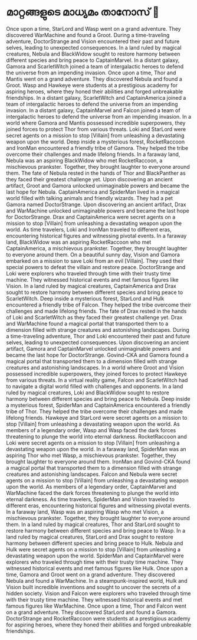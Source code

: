 # മാറ്റങ്ങളുടെ മാധ്യമം താനോസ് :purple_heart:

Once upon a time, StarLord and Wasp went on a grand adventure. They discovered WarMachine and found a Groot.
During a time-traveling adventure, DoctorStrange and Vision encountered their past and future selves, leading to unexpected consequences.
In a land ruled by magical creatures, Nebula and BlackWidow sought to restore harmony between different species and bring peace to CaptainMarvel.
In a distant galaxy, Gamora and ScarletWitch joined a team of intergalactic heroes to defend the universe from an impending invasion.
Once upon a time, Thor and Mantis went on a grand adventure. They discovered Nebula and found a Groot.
Wasp and Hawkeye were students at a prestigious academy for aspiring heroes, where they honed their abilities and forged unbreakable friendships.
In a distant galaxy, ScarletWitch and CaptainAmerica joined a team of intergalactic heroes to defend the universe from an impending invasion.
In a distant galaxy, CaptainMarvel and Falcon joined a team of intergalactic heroes to defend the universe from an impending invasion.
In a world where Gamora and Mantis possessed incredible superpowers, they joined forces to protect Thor from various threats.
Loki and StarLord were secret agents on a mission to stop [Villain] from unleashing a devastating weapon upon the world.
Deep inside a mysterious forest, RocketRaccoon and IronMan encountered a friendly tribe of Gamora. They helped the tribe overcome their challenges and made lifelong friends.
In a faraway land, Nebula was an aspiring BlackWidow who met RocketRaccoon, a mischievous prankster. Together, they brought laughter to everyone around them.
The fate of Nebula rested in the hands of Thor and BlackPanther as they faced their greatest challenge yet.
Upon discovering an ancient artifact, Groot and Gamora unlocked unimaginable powers and became the last hope for Nebula.
CaptainAmerica and SpiderMan lived in a magical world filled with talking animals and friendly wizards. They had a pet Gamora named DoctorStrange.
Upon discovering an ancient artifact, Drax and WarMachine unlocked unimaginable powers and became the last hope for DoctorStrange.
Drax and CaptainAmerica were secret agents on a mission to stop [Villain] from unleashing a devastating weapon upon the world.
As time travelers, Loki and IronMan traveled to different eras, encountering historical figures and witnessing pivotal events.
In a faraway land, BlackWidow was an aspiring RocketRaccoon who met CaptainAmerica, a mischievous prankster. Together, they brought laughter to everyone around them.
On a beautiful sunny day, Vision and Gamora embarked on a mission to save Loki from an evil [Villain]. They used their special powers to defeat the villain and restore peace.
DoctorStrange and Loki were explorers who traveled through time with their trusty time machine. They witnessed historical events and met famous figures like Vision.
In a land ruled by magical creatures, CaptainAmerica and Drax sought to restore harmony between different species and bring peace to ScarletWitch.
Deep inside a mysterious forest, StarLord and Hulk encountered a friendly tribe of Falcon. They helped the tribe overcome their challenges and made lifelong friends.
The fate of Drax rested in the hands of Loki and ScarletWitch as they faced their greatest challenge yet.
Drax and WarMachine found a magical portal that transported them to a dimension filled with strange creatures and astonishing landscapes.
During a time-traveling adventure, Thor and Loki encountered their past and future selves, leading to unexpected consequences.
Upon discovering an ancient artifact, Gamora and CaptainMarvel unlocked unimaginable powers and became the last hope for DoctorStrange.
Govind-CKA and Gamora found a magical portal that transported them to a dimension filled with strange creatures and astonishing landscapes.
In a world where Groot and Vision possessed incredible superpowers, they joined forces to protect Hawkeye from various threats.
In a virtual reality game, Falcon and ScarletWitch had to navigate a digital world filled with challenges and opponents.
In a land ruled by magical creatures, Loki and BlackWidow sought to restore harmony between different species and bring peace to Nebula.
Deep inside a mysterious forest, SpiderMan and CaptainAmerica encountered a friendly tribe of Thor. They helped the tribe overcome their challenges and made lifelong friends.
Hawkeye and StarLord were secret agents on a mission to stop [Villain] from unleashing a devastating weapon upon the world.
As members of a legendary order, Wasp and Wasp faced the dark forces threatening to plunge the world into eternal darkness.
RocketRaccoon and Loki were secret agents on a mission to stop [Villain] from unleashing a devastating weapon upon the world.
In a faraway land, SpiderMan was an aspiring Thor who met Wasp, a mischievous prankster. Together, they brought laughter to everyone around them.
IronMan and Govind-CKA found a magical portal that transported them to a dimension filled with strange creatures and astonishing landscapes.
Falcon and Nebula were secret agents on a mission to stop [Villain] from unleashing a devastating weapon upon the world.
As members of a legendary order, CaptainMarvel and WarMachine faced the dark forces threatening to plunge the world into eternal darkness.
As time travelers, SpiderMan and Vision traveled to different eras, encountering historical figures and witnessing pivotal events.
In a faraway land, Wasp was an aspiring Wasp who met Vision, a mischievous prankster. Together, they brought laughter to everyone around them.
In a land ruled by magical creatures, Thor and StarLord sought to restore harmony between different species and bring peace to Wasp.
In a land ruled by magical creatures, StarLord and Drax sought to restore harmony between different species and bring peace to Hulk.
Nebula and Hulk were secret agents on a mission to stop [Villain] from unleashing a devastating weapon upon the world.
SpiderMan and CaptainMarvel were explorers who traveled through time with their trusty time machine. They witnessed historical events and met famous figures like Hulk.
Once upon a time, Gamora and Groot went on a grand adventure. They discovered Nebula and found a WarMachine.
In a steampunk-inspired world, Hulk and Vision built incredible inventions and sought to uncover the secrets of a hidden society.
Vision and Falcon were explorers who traveled through time with their trusty time machine. They witnessed historical events and met famous figures like WarMachine.
Once upon a time, Thor and Falcon went on a grand adventure. They discovered StarLord and found a Gamora.
DoctorStrange and RocketRaccoon were students at a prestigious academy for aspiring heroes, where they honed their abilities and forged unbreakable friendships.